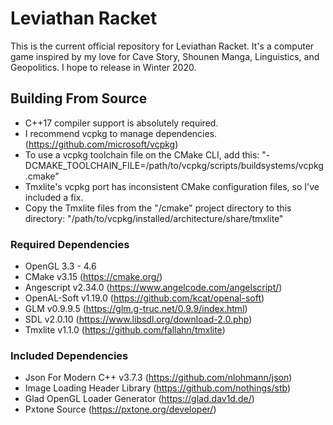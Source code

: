 # Leviathan Racket
This is the current official repository for Leviathan Racket.
It's a computer game inspired by my love for Cave Story, Shounen Manga, Linguistics, and Geopolitics.
I hope to release in Winter 2020.
## Building From Source
- C++17 compiler support is absolutely required.
- I recommend vcpkg to manage dependencies. (https://github.com/microsoft/vcpkg)
- To use a vcpkg toolchain file on the CMake CLI, add this:
	"-DCMAKE_TOOLCHAIN_FILE=/path/to/vcpkg/scripts/buildsystems/vcpkg.cmake"
- Tmxlite's vcpkg port has inconsistent CMake configuration files, so I've included a fix.
- Copy the Tmxlite files from the "/cmake" project directory to this directory: 
	"/path/to/vcpkg/installed/architecture/share/tmxlite"
### Required Dependencies
- OpenGL 3.3 - 4.6
- CMake v3.15 (https://cmake.org/)
- Angescript v2.34.0 (https://www.angelcode.com/angelscript/)
- OpenAL-Soft v1.19.0 (https://github.com/kcat/openal-soft)
- GLM v0.9.9.5 (https://glm.g-truc.net/0.9.9/index.html)
- SDL v2.0.10 (https://www.libsdl.org/download-2.0.php)
- Tmxlite v1.1.0 (https://github.com/fallahn/tmxlite)
### Included Dependencies
- Json For Modern C++ v3.7.3 (https://github.com/nlohmann/json)
- Image Loading Header Library (https://github.com/nothings/stb)
- Glad OpenGL Loader Generator (https://glad.dav1d.de/)
- Pxtone Source (https://pxtone.org/developer/)
